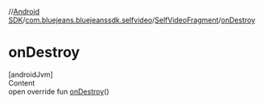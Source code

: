 //[Android SDK](../../../index.md)/[com.bluejeans.bluejeanssdk.selfvideo](../index.md)/[SelfVideoFragment](index.md)/[onDestroy](on-destroy.md)



# onDestroy  
[androidJvm]  
Content  
open override fun [onDestroy](on-destroy.md)()  



